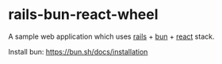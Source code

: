 # rails-bun-react-wheel

A sample web application which uses [rails](https://rubyonrails.org/) + [bun](https://bun.sh/) + [react](https://react.dev/) stack.


Install bun: https://bun.sh/docs/installation
